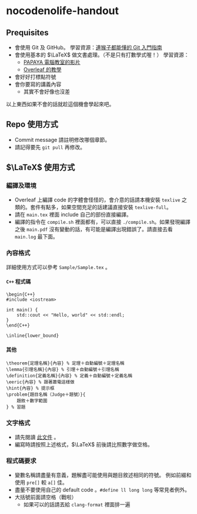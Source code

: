 # nocodenolife-handout

## Prequisites

- 會使用 Git 及 GitHub。
學習資源：[連猴子都能懂的 Git 入門指南](https://backlog.com/git-tutorial/tw/)
- 會使用基本的 $\LaTeX$ 做文書處理。（不是只有打數學式喔！）
學習資源：
    - [PAPAYA 電腦教室的影片](https://youtu.be/mQamBS6uTOc)
    - [Overleaf 的教學](https://www.overleaf.com/learn/latex/Tutorials)
- 會好好打標點符號
- 會你要寫的講義內容
    - 其實不會好像也沒差

以上東西如果不會的話就趁這個機會學起來吧。

## Repo 使用方式

- Commit message 請註明修改哪個章節。
- 請記得要先 `git pull` 再修改。

## $\LaTeX$ 使用方式

### 編譯及環境

- Overleaf 上編譯 code 的字體會怪怪的，會介意的話請本機安裝 `texlive` 之類的。套件有點多，如果空間充足的話建議直接安裝 `texlive-full`。
- 請在 `main.tex` 裡面 include 自己的部份直接編譯。
- 編譯的指令在 `compile.sh` 裡面都有，可以直接 `./compile.sh`。如果發現編譯之後 `main.pdf` 沒有變動的話，有可能是編譯出現錯誤了。請直接去看 `main.log` 最下面。

### 內容格式

詳細使用方式可以參考 `Sample/Sample.tex` 。

#### `C++` 程式碼
```line=1
\begin{C++}
#include <iostream>

int main() {
    std::cout << "Hello, world" << std::endl;
}
\end{C++}
```

```line=1
\inline{lower_bound}
```

#### 其他
```line=1
\theorem{定理名稱}{內容} % 定理＋自動編號＋定理名稱
\lemma{引理名稱}{內容} % 引理＋自動編號＋引理名稱
\definition{定義名稱}{內容} % 定義＋自動編號＋定義名稱
\eeric{內容} % 跟著蕭電這樣做
\hint{內容} % 提示框
\problem{題目名稱（Judge＋題號）}{
    題敘＋數字範圍
} % 習題
```

### 文字格式

- 請先閱讀 [此文件](https://github.com/sparanoid/chinese-copywriting-guidelines) 。
- 編寫時請按照上述格式，$\LaTeX$ 前後請比照數字做空格。

### 程式碼要求

- 變數名稱請盡量有意義，題解盡可能使用與題目敘述相同的符號。
例如前綴和使用 `pre[]` 較 `a[]` 佳。
- 盡量不要使用自己的 default code 。`#define ll long long` 等常見者例外。
- 大括號前面請空格（戰啦）
    - 如果可以的話請丟給 `clang-format` 裡面排一遍
